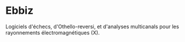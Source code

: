 # Ebbiz
Logiciels d'échecs, d'Othello-reversi, et d'analyses multicanals pour les rayonnements électromagnétiques (X).
